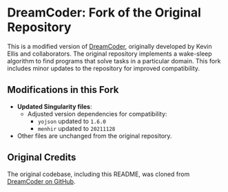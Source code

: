 # DreamCoder: Fork of the Original Repository

This is a modified version of [DreamCoder](https://github.com/ellisk42/ec), originally developed by Kevin Ellis and collaborators. The original repository implements a wake-sleep algorithm to find programs that solve tasks in a particular domain. This fork includes minor updates to the repository for improved compatibility.

## Modifications in this Fork

- **Updated Singularity files**:
  - Adjusted version dependencies for compatibility:
    - `yojson` updated to `1.6.0`
    - `menhir` updated to `20211128`
- Other files are unchanged from the original repository.

## Original Credits

The original codebase, including this README, was cloned from [DreamCoder on GitHub](https://github.com/ellisk42/ec).

